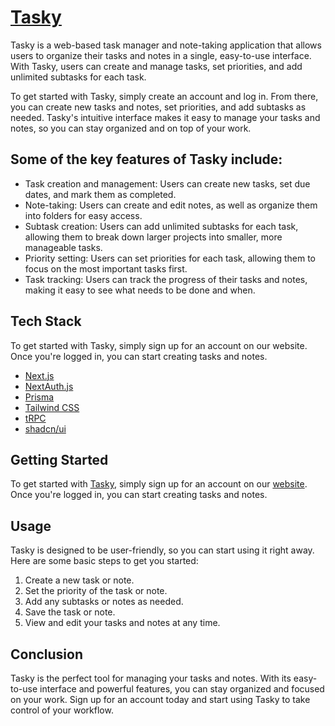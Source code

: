 # [Tasky](http://tasky.bhaveshp.dev "Tasky")

Tasky is a web-based task manager and note-taking application that allows users to organize their tasks and notes in a single, easy-to-use interface. With Tasky, users can create and manage tasks, set priorities, and add unlimited subtasks for each task.

To get started with Tasky, simply create an account and log in. From there, you can create new tasks and notes, set priorities, and add subtasks as needed. Tasky&apos;s intuitive interface makes it easy to manage your tasks and notes, so you can stay organized and on top of your work.

## Some of the key features of Tasky include:

- Task creation and management: Users can create new tasks, set due dates, and mark them as completed.
- Note-taking: Users can create and edit notes, as well as organize them into folders for easy access.
- Subtask creation: Users can add unlimited subtasks for each task, allowing them to break down larger projects into smaller, more manageable tasks.
- Priority setting: Users can set priorities for each task, allowing them to focus on the most important tasks first.
- Task tracking: Users can track the progress of their tasks and notes, making it easy to see what needs to be done and when.

## Tech Stack
To get started with Tasky, simply sign up for an account on our website. Once you&apos;re logged in, you can start creating tasks and notes.

- [Next.js](https://nextjs.org)
- [NextAuth.js](https://next-auth.js.org)
- [Prisma](https://prisma.io)
- [Tailwind CSS](https://tailwindcss.com)
- [tRPC](https://trpc.io)
- [shadcn/ui](https://ui.shadcn.com/)

## Getting Started

To get started with [Tasky](http://tasky.bhaveshp.dev), simply sign up for an account on our [website](http://tasky.bhaveshp.dev). Once you&apos;re logged in, you can start creating tasks and notes.


## Usage

Tasky is designed to be user-friendly, so you can start using it right away. Here are some basic steps to get you started:

1. Create a new task or note.
2. Set the priority of the task or note.
3. Add any subtasks or notes as needed.
4. Save the task or note.
5. View and edit your tasks and notes at any time.

## Conclusion

Tasky is the perfect tool for managing your tasks and notes. With its easy-to-use interface and powerful features, you can stay organized and focused on your work. Sign up for an account today and start using Tasky to take control of your workflow.
